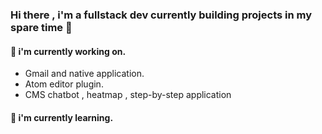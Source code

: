 ### Hi there , i'm a fullstack dev currently building projects in my spare time 👋 ###

#### 🔭 i'm currently working on.
  - Gmail and native application.
  - Atom editor plugin.
  - CMS chatbot , heatmap , step-by-step application
  
#### 🌱 i'm currently learning.

<!--
**codedevbrad/codedevbrad** is a ✨ _special_ ✨ repository because its `README.md` (this file) appears on your GitHub profile.

Here are some ideas to get you started:


- 🔭 I’m currently working on
- 🌱 I’m currently learning
- 👯 I’m looking to collaborate on ...
- 🤔 I’m looking for help with ...
- 💬 Ask me about ...
- 📫 How to reach me: ...
- 😄 Pronouns: ...
- ⚡ Fun fact: ...
-->
